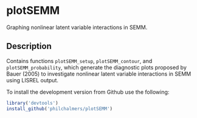 # plotSEMM

Graphing nonlinear latent variable interactions in SEMM.

## Description

Contains functions `plotSEMM_setup`, `plotSEMM_contour`, and `plotSEMM_probability`, 
which generate the diagnostic plots proposed by Bauer (2005) to investigate
nonlinear latent variable interactions in SEMM using LISREL output.

To install the development version from Github use the following:

```r
library('devtools')
install_github('philchalmers/plotSEMM')
```
